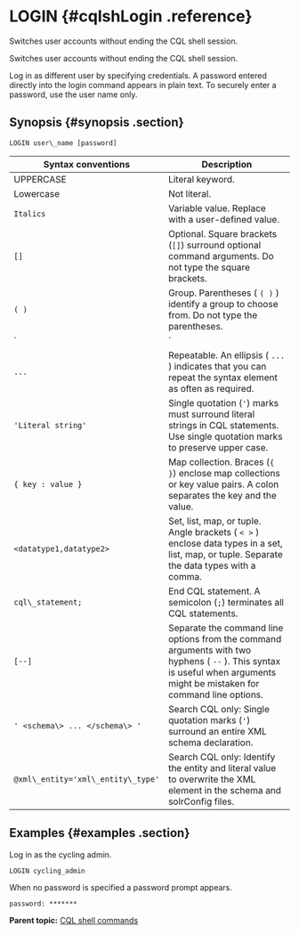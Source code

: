 # LOGIN {#cqlshLogin .reference}

Switches user accounts without ending the CQL shell session.

Switches user accounts without ending the CQL shell session.

Log in as different user by specifying credentials. A password entered directly into the login command appears in plain text. To securely enter a password, use the user name only.

## Synopsis {#synopsis .section}

```
LOGIN user\_name [password]
```

|Syntax conventions|Description|
|------------------|-----------|
|UPPERCASE|Literal keyword.|
|Lowercase|Not literal.|
|`Italics`|Variable value. Replace with a user-defined value.|
|`[]`|Optional. Square brackets \(`[]`\) surround optional command arguments. Do not type the square brackets.|
|`( )`|Group. Parentheses \( `( )` \) identify a group to choose from. Do not type the parentheses.|
|`|`|Or. A vertical bar \(`|`\) separates alternative elements. Type any one of the elements. Do not type the vertical bar.|
|`...`|Repeatable. An ellipsis \( `...` \) indicates that you can repeat the syntax element as often as required.|
|`'Literal string'`|Single quotation \(`'`\) marks must surround literal strings in CQL statements. Use single quotation marks to preserve upper case.|
|`{ key : value }`|Map collection. Braces \(`{ }`\) enclose map collections or key value pairs. A colon separates the key and the value.|
|`<datatype1,datatype2>`|Set, list, map, or tuple. Angle brackets \( `< >` \) enclose data types in a set, list, map, or tuple. Separate the data types with a comma.|
|`cql\_statement;`|End CQL statement. A semicolon \(`;`\) terminates all CQL statements.|
|`[--]`|Separate the command line options from the command arguments with two hyphens \( `--` \). This syntax is useful when arguments might be mistaken for command line options.|
|`' <schema\> ... </schema\> '`|Search CQL only: Single quotation marks \(`'`\) surround an entire XML schema declaration.|
|`@xml\_entity='xml\_entity\_type'`|Search CQL only: Identify the entity and literal value to overwrite the XML element in the schema and solrConfig files.|

## Examples {#examples .section}

Log in as the cycling admin.

```screen
LOGIN cycling_admin
```

When no password is specified a password prompt appears.

```no-highlight
password: *******
```

**Parent topic:** [CQL shell commands](../../cql/cql_reference/cqlshCommandsTOC.md)


